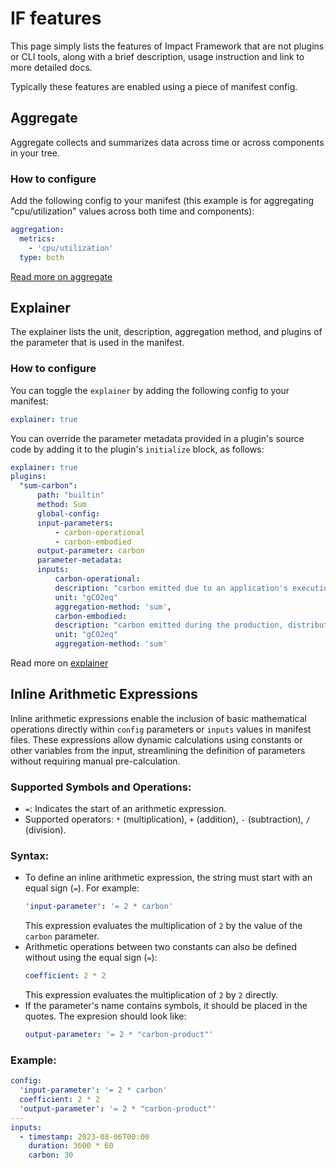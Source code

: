 # IF features

This page simply lists the features of Impact Framework that are not plugins or CLI tools, along with a brief description, usage instruction and link to more detailed docs.

Typically these features are enabled using a piece of manifest config.

## Aggregate

Aggregate collects and summarizes data across time or across components in your tree.

### How to configure

Add the following config to your manifest (this example is for aggregating "cpu/utilization" values across both time and components):

```yaml
aggregation:
  metrics:
    - 'cpu/utilization'
  type: both
```

[Read more on aggregate](../major-concepts/aggregation.md)

## Explainer

The explainer lists the unit, description, aggregation method, and plugins of the parameter that is used in the manifest.

### How to configure

You can toggle the `explainer` by adding the following config to your manifest:

```yaml
explainer: true
```

You can override the parameter metadata provided in a plugin's source code by adding it to the plugin's `initialize` block, as follows:

```yaml
explainer: true
plugins:
  "sum-carbon":
      path: "builtin"
      method: Sum
      global-config:
      input-parameters:
          - carbon-operational
          - carbon-embodied
      output-parameter: carbon
      parameter-metadata:
      inputs:
          carbon-operational:
          description: "carbon emitted due to an application's execution"
          unit: "gCO2eq"
          aggregation-method: 'sum',
          carbon-embodied:
          description: "carbon emitted during the production, distribution and disposal of a hardware component, scaled by the fraction of the component's lifespan being allocated to the application under investigation"
          unit: "gCO2eq"
          aggregation-method: 'sum'
```

Read more on [explainer](../users/how-to-use-the-explain-feature.md)

## Inline Arithmetic Expressions

Inline arithmetic expressions enable the inclusion of basic mathematical operations directly within `config` parameters or `inputs` values in manifest files. These expressions allow dynamic calculations using constants or other variables from the input, streamlining the definition of parameters without requiring manual pre-calculation.

### Supported Symbols and Operations:

- `=`: Indicates the start of an arithmetic expression.
- Supported operators: `*` (multiplication), `+` (addition), `-` (subtraction), `/` (division).

### Syntax:

- To define an inline arithmetic expression, the string must start with an equal sign (`=`). For example:
  ```yaml
  'input-parameter': '= 2 * carbon'
  ```
  This expression evaluates the multiplication of `2` by the value of the `carbon` parameter.
- Arithmetic operations between two constants can also be defined without using the equal sign (`=`):
  ```yaml
  coefficient: 2 * 2
  ```
  This expression evaluates the multiplication of `2` by `2` directly.
- If the parameter's name contains symbols, it should be placed in the quotes. The expresion should look like:
  ```yaml
  output-parameter: '= 2 * "carbon-product"'
  ```

### Example:

```yaml
config:
  'input-parameter': '= 2 * carbon'
  coefficient: 2 * 2
  'output-parameter': '= 2 * "carbon-product"'
---
inputs:
  - timestamp: 2023-08-06T00:00
    duration: 3600 * 60
    carbon: 30
```
